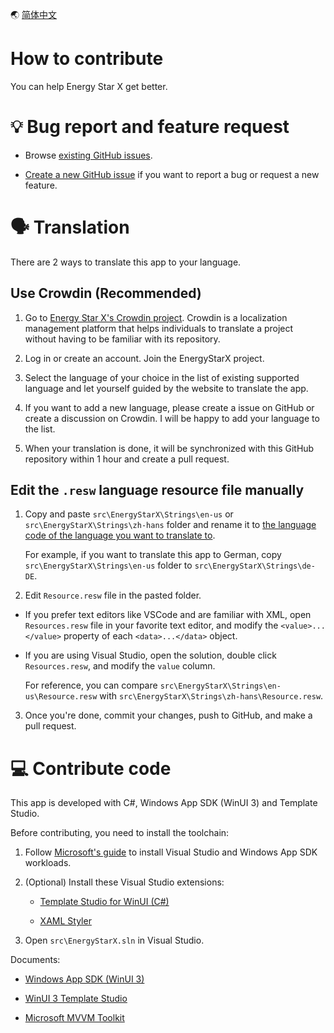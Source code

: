 🌏 [简体中文](./Contributing.zh-hans.md)


# How to contribute

You can help Energy Star X get better.


# 💡 Bug report and feature request

- Browse [existing GitHub issues](https://github.com/JasonWei512/EnergyStarX/issues).

- [Create a new GitHub issue](https://github.com/JasonWei512/EnergyStarX/issues/new/choose) if you want to report a bug or request a new feature.


# 🗣️ Translation

There are 2 ways to translate this app to your language.

## Use Crowdin (Recommended)

1. Go to [Energy Star X's Crowdin project](https://crowdin.com/project/EnergyStarX). Crowdin is a localization management platform that helps individuals to translate a project without having to be familiar with its repository.

2. Log in or create an account. Join the EnergyStarX project.

3. Select the language of your choice in the list of existing supported language and let yourself guided by the website to translate the app.

4. If you want to add a new language, please create a issue on GitHub or create a discussion on Crowdin. I will be happy to add your language to the list.

5. When your translation is done, it will be synchronized with this GitHub repository within 1 hour and create a pull request.


## Edit the `.resw` language resource file manually

1. Copy and paste `src\EnergyStarX\Strings\en-us` or `src\EnergyStarX\Strings\zh-hans` folder and rename it to [the language code of the language you want to translate to](https://learn.microsoft.com/windows/apps/publish/publish-your-app/supported-languages?pivots=store-installer-msix).

   For example, if you want to translate this app to German, copy `src\EnergyStarX\Strings\en-us` folder to `src\EnergyStarX\Strings\de-DE`.

2. Edit `Resource.resw` file in the pasted folder.
   
-  If you prefer text editors like VSCode and are familiar with XML, open `Resources.resw` file in your favorite text editor, and modify the `<value>...</value>` property of each `<data>...</data>` object.

-  If you are using Visual Studio, open the solution, double click `Resources.resw`, and modify the `value` column.
  
   For reference, you can compare `src\EnergyStarX\Strings\en-us\Resource.resw` with `src\EnergyStarX\Strings\zh-hans\Resource.resw`.

3. Once you're done, commit your changes, push to GitHub, and make a pull request.


# 💻 Contribute code

This app is developed with C#, Windows App SDK (WinUI 3) and Template Studio.

Before contributing, you need to install the toolchain:

1. Follow [Microsoft's guide](https://learn.microsoft.com/windows/apps/windows-app-sdk/set-up-your-development-environment) to install Visual Studio and Windows App SDK workloads.
   
2. (Optional) Install these Visual Studio extensions:
   
   - [Template Studio for WinUI (C#)](https://marketplace.visualstudio.com/items?itemName=TemplateStudio.TemplateStudioForWinUICs)

   - [XAML Styler](https://marketplace.visualstudio.com/items?itemName=TeamXavalon.XAMLStyler)

3. Open `src\EnergyStarX.sln` in Visual Studio.

Documents:

-  [Windows App SDK (WinUI 3)](https://learn.microsoft.com/windows/apps/winui/winui3/)

-  [WinUI 3 Template Studio](https://learn.microsoft.com/windows/apps/winui/winui3/winui-project-templates-in-visual-studio)

-  [Microsoft MVVM Toolkit](https://learn.microsoft.com/en-us/windows/communitytoolkit/mvvm/introduction)